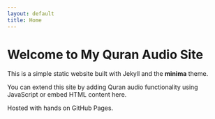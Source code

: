 ```yaml
---
layout: default
title: Home
---
```


<h1>Welcome to My Quran Audio Site</h1>

<p>This is a simple static website built with Jekyll and the <strong>minima</strong> theme.</p>

<p>You can extend this site by adding Quran audio functionality using JavaScript or embed HTML content here.</p>

<p>Hosted with hands on GitHub Pages.</p>
